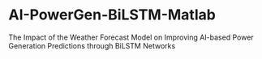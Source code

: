 # AI-PowerGen-BiLSTM-Matlab
The Impact of the Weather Forecast Model on Improving AI-based Power Generation Predictions through BiLSTM Networks
